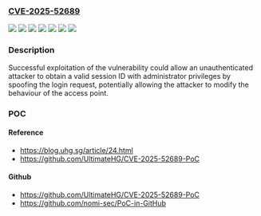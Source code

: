 ### [CVE-2025-52689](https://cve.mitre.org/cgi-bin/cvename.cgi?name=CVE-2025-52689)
![](https://img.shields.io/static/v1?label=Product&message=OmniAccess%20Stellar%20Products&color=blue)
![](https://img.shields.io/static/v1?label=Version&message=AP1100%20AWOS%20versions%205.0.2%20GA%20and%20earlier%20&color=brightgreen)
![](https://img.shields.io/static/v1?label=Version&message=AP1200%20AWOS%20versions%205.0.2%20GA%20and%20earlier%20&color=brightgreen)
![](https://img.shields.io/static/v1?label=Version&message=AP1300%20AWOS%20versions%205.0.2%20GA%20and%20earlier%20&color=brightgreen)
![](https://img.shields.io/static/v1?label=Version&message=AP1400%20AWOS%20versions%205.0.2%20GA%20and%20earlier%20&color=brightgreen)
![](https://img.shields.io/static/v1?label=Version&message=AP1500%20AWOS%20versions%205.0.2%20GA%20and%20earlier%20&color=brightgreen)
![](https://img.shields.io/static/v1?label=Vulnerability&message=CWE-384%20Session%20Fixation&color=brightgreen)

### Description

Successful exploitation of the vulnerability could allow an unauthenticated attacker to obtain a valid session ID with administrator privileges by spoofing the login request, potentially allowing the attacker to modify the behaviour of the access point.

### POC

#### Reference
- https://blog.uhg.sg/article/24.html
- https://github.com/UltimateHG/CVE-2025-52689-PoC

#### Github
- https://github.com/UltimateHG/CVE-2025-52689-PoC
- https://github.com/nomi-sec/PoC-in-GitHub

